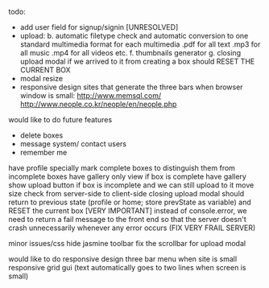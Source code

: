 todo:
- add user field for signup/signin [UNRESOLVED]
- upload:
	b. automatic filetype check and automatic conversion to one standard multimedia format for each multimedia
		.pdf for all text
		.mp3 for all music
		.mp4 for all videos
		etc.
	f. thumbnails generator
	g. closing upload modal if we arrived to it from creating a box should RESET THE CURRENT BOX
- modal resize
- responsive design
	sites that generate the three bars when browser window is small:
		http://www.memsql.com/
		http://www.neople.co.kr/neople/en/neople.php

would like to do future features
- delete boxes
- message system/ contact users
- remember me


have profile specially mark complete boxes to distinguish them from incomplete boxes
have gallery only view if box is complete
have gallery show upload button if box is incomplete and we can still upload to it
move size check from server-side to client-side
closing upload modal should return to previous state (profile or home; store prevState as variable)
	and RESET the current box
[VERY IMPORTANT] instead of console.error, we need to return a fail message to the front end so that the server doesn't crash unnecessarily whenever any error occurs (FIX VERY FRAIL SERVER)

minor issues/css
hide jasmine toolbar
fix the scrollbar for upload modal

would like to do
responsive design
	three bar menu when site is small
	responsive grid gui (text automatically goes to two lines when screen is small)